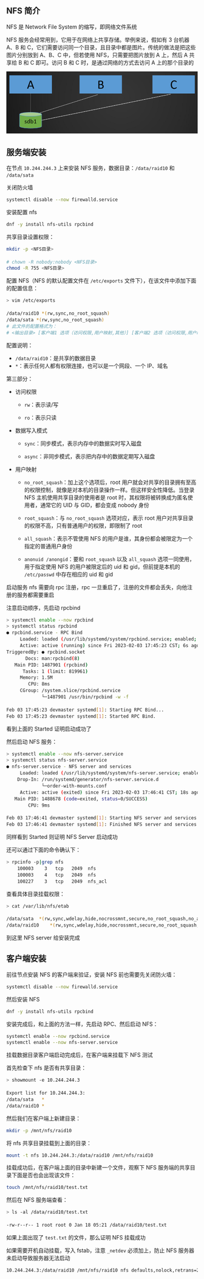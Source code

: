 ## NFS 简介

NFS 是 Network File System 的缩写，即网络文件系统

NFS 服务会经常用到，它用于在网络上共享存储。举例来说，假如有 3 台机器 A、B 和 C，它们需要访问同一个目录，且目录中都是图片。传统的做法是把这些图片分别放到 A、B、C 中，但若使用 NFS，只需要把图片放到 A 上，然后 A 共享给 B 和 C 即可。访问 B 和 C 时，是通过网络的方式去访问 A 上的那个目录的

![img](.assets/ZTYjw6KickuDibLneVd3NBdNXpyTiaMhF6XNTLW5oZe4G8ZThSTZCoM9XWwpDGfCPOjoxbplTacPEBwPqMJwQBE0w.png)

## 服务端安装

在节点 `10.244.244.3` 上来安装 NFS 服务，数据目录：`/data/raid10` 和 `/data/sata`

关闭防火墙

```bash
systemctl disable --now firewalld.service
```

安装配置 nfs

```bash
dnf -y install nfs-utils rpcbind
```

共享目录设置权限：

```bash
mkdir -p <NFS目录>

# chown -R nobody:nobody <NFS目录>
chmod -R 755 <NFS目录>
```

配置 NFS（NFS 的默认配置文件在 `/etc/exports` 文件下），在该文件中添加下面的配置信息：

```bash
> vim /etc/exports

/data/raid10 *(rw,sync,no_root_squash)
/data/sata *(rw,sync,no_root_squash)
# 此文件的配置格式为：
# <输出目录> [客户端1 选项（访问权限,用户映射,其他）] [客户端2 选项（访问权限,用户映射,其他）]
```

配置说明：

- `/data/raid10`：是共享的数据目录
- `*`：表示任何人都有权限连接，也可以是一个网段、一个 IP、域名

第三部分：

- 访问权限

  - `rw`：表示读/写

  - `ro`：表示只读

- 数据写入模式

  - `sync`：同步模式，表示内存中的数据实时写入磁盘

  - `async`：非同步模式，表示把内存中的数据定期写入磁盘

- 用户映射

  - `no_root_squash`：加上这个选项后，root 用户就会对共享的目录拥有至高的权限控制，就像是对本机的目录操作一样。但这样安全性降低。当登录 NFS 主机使用共享目录的使用者是 root 时，其权限将被转换成为匿名使用者，通常它的 UID 与 GID，都会变成 nobody 身份

  - `root_squash`：与 `no_root_squash` 选项对应，表示 root 用户对共享目录的权限不高，只有普通用户的权限，即限制了 root

  - `all_squash`：表示不管使用 NFS 的用户是谁，其身份都会被限定为一个指定的普通用户身份

  - `anonuid /anongid`：要和 `root_squash` 以及 `all_squash` 选项一同使用，用于指定使用 NFS 的用户被限定后的 uid 和 gid，但前提是本机的 `/etc/passwd` 中存在相应的 uid 和 gid


启动服务 nfs 需要向 rpc 注册，rpc 一旦重启了，注册的文件都会丢失，向他注册的服务都需要重启

注意启动顺序，先启动 rpcbind

```bash
> systemctl enable --now rpcbind
> systemctl status rpcbind
● rpcbind.service - RPC Bind
     Loaded: loaded (/usr/lib/systemd/system/rpcbind.service; enabled; vendor preset: enabled)
     Active: active (running) since Fri 2023-02-03 17:45:23 CST; 6s ago
TriggeredBy: ● rpcbind.socket
       Docs: man:rpcbind(8)
   Main PID: 1487901 (rpcbind)
      Tasks: 1 (limit: 819961)
     Memory: 1.5M
        CPU: 8ms
     CGroup: /system.slice/rpcbind.service
             └─1487901 /usr/bin/rpcbind -w -f

Feb 03 17:45:23 devmaster systemd[1]: Starting RPC Bind...
Feb 03 17:45:23 devmaster systemd[1]: Started RPC Bind.
```

看到上面的 Started 证明启动成功了

然后启动 NFS 服务：

```bash
> systemctl enable --now nfs-server.service
> systemctl status nfs-server.service
● nfs-server.service - NFS server and services
     Loaded: loaded (/usr/lib/systemd/system/nfs-server.service; enabled; vendor preset: disabled)
    Drop-In: /run/systemd/generator/nfs-server.service.d
             └─order-with-mounts.conf
     Active: active (exited) since Fri 2023-02-03 17:46:41 CST; 18s ago
   Main PID: 1488678 (code=exited, status=0/SUCCESS)
        CPU: 9ms

Feb 03 17:46:41 devmaster systemd[1]: Starting NFS server and services...
Feb 03 17:46:41 devmaster systemd[1]: Finished NFS server and services.
```

同样看到 Started 则证明 NFS Server 启动成功

还可以通过下面的命令确认下：

```bash
> rpcinfo -p|grep nfs
    100003    3   tcp   2049  nfs
    100003    4   tcp   2049  nfs
    100227    3   tcp   2049  nfs_acl
```

查看具体目录挂载权限：

```bash
> cat /var/lib/nfs/etab

/data/sata	*(rw,sync,wdelay,hide,nocrossmnt,secure,no_root_squash,no_all_squash,no_subtree_check,secure_locks,acl,no_pnfs,anonuid=65534,anongid=65534,sec=sys,rw,secure,no_root_squash,no_all_squash)
/data/raid10	*(rw,sync,wdelay,hide,nocrossmnt,secure,no_root_squash,no_all_squash,no_subtree_check,secure_locks,acl,no_pnfs,anonuid=65534,anongid=65534,sec=sys,rw,secure,no_root_squash,no_all_squash)
```

到这里 NFS server 给安装完成

## 客户端安装

前往节点安装 NFS 的客户端来验证，安装 NFS 前也需要先关闭防火墙：

```bash
systemctl disable --now firewalld.service
```

然后安装 NFS

```bash
dnf -y install nfs-utils rpcbind
```

安装完成后，和上面的方法一样，先启动 RPC、然后启动 NFS：

```bash
systemctl enable --now rpcbind.service
systemctl enable --now nfs-server.service
```

挂载数据目录客户端启动完成后，在客户端来挂载下 NFS 测试

首先检查下 nfs 是否有共享目录：

```bash
> showmount -e 10.244.244.3

Export list for 10.244.244.3:
/data/sata   *
/data/raid10 *
```

然后我们在客户端上新建目录：

```bash
mkdir -p /mnt/nfs/raid10
```

将 nfs 共享目录挂载到上面的目录：

```bash
mount -t nfs 10.244.244.3:/data/raid10 /mnt/nfs/raid10
```

挂载成功后，在客户端上面的目录中新建一个文件，观察下 NFS 服务端的共享目录下面是否也会出现该文件：

```bash
touch /mnt/nfs/raid10/test.txt
```

然后在 NFS 服务端查看：

```bash
> ls -al /data/raid10/test.txt

-rw-r--r-- 1 root root 0 Jan 18 05:21 /data/raid10/test.txt
```

如果上面出现了 `test.txt` 的文件，那么证明 NFS 挂载成功

如果需要开机自动挂载，写入 fstab，注意 `_netdev` 必须加上，防止 NFS 服务器未启动导致服务器无法启动

```bash
10.244.244.3:/data/raid10 /mnt/nfs/raid10 nfs defaults,nolock,retrans=2,_netdev 0 0
```

